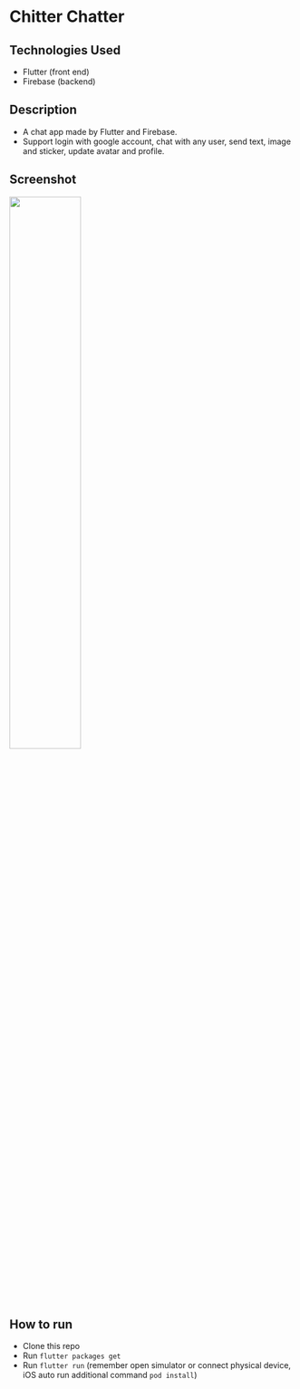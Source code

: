 # Chitter Chatter

## Technologies Used
* Flutter (front end)
* Firebase (backend)

## Description
* A chat app made by Flutter and Firebase.
* Support login with google account, chat with any user, send text, image and sticker, update avatar and profile.

## Screenshot
<img src="" height="50%" width="50%">

## How to run
* Clone this repo
* Run `flutter packages get`
* Run `flutter run` (remember open simulator or connect physical device, iOS auto run additional command `pod install`)